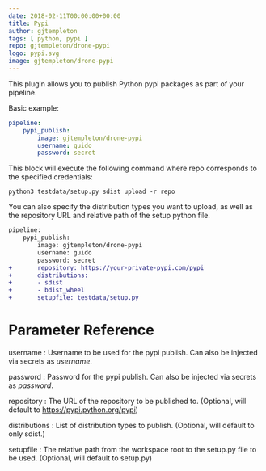 ```yaml
---
date: 2018-02-11T00:00:00+00:00
title: Pypi
author: gjtempleton
tags: [ python, pypi ]
repo: gjtempleton/drone-pypi
logo: pypi.svg
image: gjtempleton/drone-pypi
---
```


This plugin allows you to publish Python pypi packages as part of your pipeline.

Basic example:

```yaml
pipeline:
    pypi_publish:
        image: gjtempleton/drone-pypi
        username: guido
        password: secret
```

This block will execute the following command where repo corresponds to the specified credentials:

```
python3 testdata/setup.py sdist upload -r repo
```

You can also specify the distribution types you want to upload, as well as the repository URL and relative path of the setup python file.
```diff
pipeline:
    pypi_publish:
        image: gjtempleton/drone-pypi
        username: guido
        password: secret
+       repository: https://your-private-pypi.com/pypi
+       distributions:
+       - sdist
+       - bdist_wheel
+       setupfile: testdata/setup.py
```

# Parameter Reference

username
: Username to be used for the pypi publish. Can also be injected via secrets as _username_.

password
: Password for the pypi publish.  Can also be injected via secrets as _password_.

repository
: The URL of the repository to be published to. (Optional, will default to https://pypi.python.org/pypi)

distributions
: List of distribution types to publish. (Optional, will default to only sdist.)

setupfile
: The relative path from the workspace root to the setup.py file to be used. (Optional, will default to setup.py)